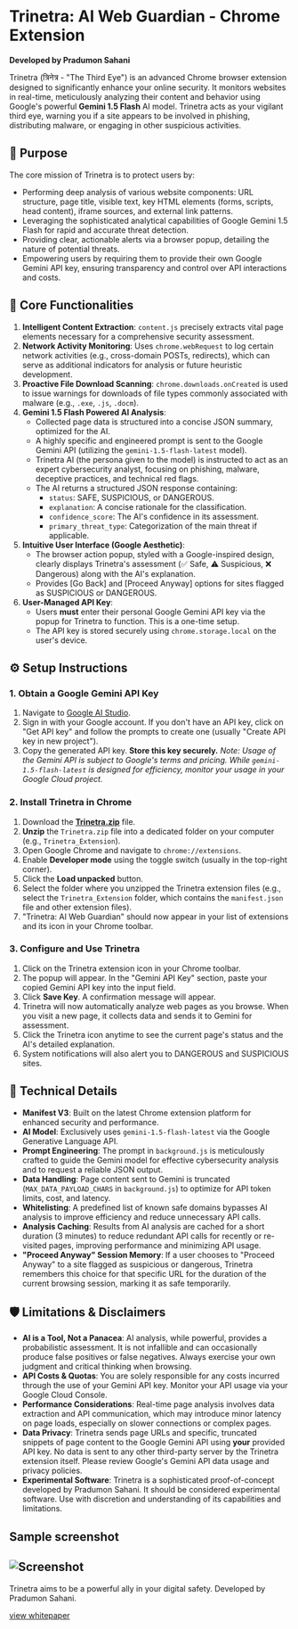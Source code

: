 # Trinetra: AI Web Guardian - Chrome Extension

**Developed by Pradumon Sahani**

Trinetra (त्रिनेत्र - "The Third Eye") is an advanced Chrome browser extension designed to significantly enhance your online security. It monitors websites in real-time, meticulously analyzing their content and behavior using Google's powerful **Gemini 1.5 Flash** AI model. Trinetra acts as your vigilant third eye, warning you if a site appears to be involved in phishing, distributing malware, or engaging in other suspicious activities.

## 🔐 Purpose

The core mission of Trinetra is to protect users by:
-   Performing deep analysis of various website components: URL structure, page title, visible text, key HTML elements (forms, scripts, head content), iframe sources, and external link patterns.
-   Leveraging the sophisticated analytical capabilities of Google Gemini 1.5 Flash for rapid and accurate threat detection.
-   Providing clear, actionable alerts via a browser popup, detailing the nature of potential threats.
-   Empowering users by requiring them to provide their own Google Gemini API key, ensuring transparency and control over API interactions and costs.

## 🔧 Core Functionalities

1.  **Intelligent Content Extraction**: `content.js` precisely extracts vital page elements necessary for a comprehensive security assessment.
2.  **Network Activity Monitoring**: Uses `chrome.webRequest` to log certain network activities (e.g., cross-domain POSTs, redirects), which can serve as additional indicators for analysis or future heuristic development.
3.  **Proactive File Download Scanning**: `chrome.downloads.onCreated` is used to issue warnings for downloads of file types commonly associated with malware (e.g., `.exe`, `.js`, `.docm`).
4.  **Gemini 1.5 Flash Powered AI Analysis**:
    *   Collected page data is structured into a concise JSON summary, optimized for the AI.
    *   A highly specific and engineered prompt is sent to the Google Gemini API (utilizing the `gemini-1.5-flash-latest` model).
    *   Trinetra AI (the persona given to the model) is instructed to act as an expert cybersecurity analyst, focusing on phishing, malware, deceptive practices, and technical red flags.
    *   The AI returns a structured JSON response containing:
        *   `status`: SAFE, SUSPICIOUS, or DANGEROUS.
        *   `explanation`: A concise rationale for the classification.
        *   `confidence_score`: The AI's confidence in its assessment.
        *   `primary_threat_type`: Categorization of the main threat if applicable.
5.  **Intuitive User Interface (Google Aesthetic)**:
    *   The browser action popup, styled with a Google-inspired design, clearly displays Trinetra's assessment (✅ Safe, ⚠️ Suspicious, ❌ Dangerous) along with the AI's explanation.
    *   Provides [Go Back] and [Proceed Anyway] options for sites flagged as SUSPICIOUS or DANGEROUS.
6.  **User-Managed API Key**:
    *   Users **must** enter their personal Google Gemini API key via the popup for Trinetra to function. This is a one-time setup.
    *   The API key is stored securely using `chrome.storage.local` on the user's device.

## ⚙️ Setup Instructions

### 1. Obtain a Google Gemini API Key

1.  Navigate to [Google AI Studio](https://aistudio.google.com/app).
2.  Sign in with your Google account. If you don't have an API key, click on "Get API key" and follow the prompts to create one (usually "Create API key in new project").
3.  Copy the generated API key. **Store this key securely.**
    *Note: Usage of the Gemini API is subject to Google's terms and pricing. While `gemini-1.5-flash-latest` is designed for efficiency, monitor your usage in your Google Cloud project.*

### 2. Install Trinetra in Chrome

1.  Download the **[Trinetra.zip](https://github.com/user-attachments/files/20548982/Trinetra.zip)** file.
2.  **Unzip** the `Trinetra.zip` file into a dedicated folder on your computer (e.g., `Trinetra_Extension`).
3.  Open Google Chrome and navigate to `chrome://extensions`.
4.  Enable **Developer mode** using the toggle switch (usually in the top-right corner).
5.  Click the **Load unpacked** button.
6.  Select the folder where you unzipped the Trinetra extension files (e.g., select the `Trinetra_Extension` folder, which contains the `manifest.json` file and other extension files).
7.  "Trinetra: AI Web Guardian" should now appear in your list of extensions and its icon in your Chrome toolbar.

### 3. Configure and Use Trinetra

1.  Click on the Trinetra extension icon in your Chrome toolbar.
2.  The popup will appear. In the "Gemini API Key" section, paste your copied Gemini API key into the input field.
3.  Click **Save Key**. A confirmation message will appear.
4.  Trinetra will now automatically analyze web pages as you browse. When you visit a new page, it collects data and sends it to Gemini for assessment.
5.  Click the Trinetra icon anytime to see the current page's status and the AI's detailed explanation.
6.  System notifications will also alert you to DANGEROUS and SUSPICIOUS sites.

## 📝 Technical Details

*   **Manifest V3**: Built on the latest Chrome extension platform for enhanced security and performance.
*   **AI Model**: Exclusively uses `gemini-1.5-flash-latest` via the Google Generative Language API.
*   **Prompt Engineering**: The prompt in `background.js` is meticulously crafted to guide the Gemini model for effective cybersecurity analysis and to request a reliable JSON output.
*   **Data Handling**: Page content sent to Gemini is truncated (`MAX_DATA_PAYLOAD_CHARS` in `background.js`) to optimize for API token limits, cost, and latency.
*   **Whitelisting**: A predefined list of known safe domains bypasses AI analysis to improve efficiency and reduce unnecessary API calls.
*   **Analysis Caching**: Results from AI analysis are cached for a short duration (3 minutes) to reduce redundant API calls for recently or re-visited pages, improving performance and minimizing API usage.
*   **"Proceed Anyway" Session Memory**: If a user chooses to "Proceed Anyway" to a site flagged as suspicious or dangerous, Trinetra remembers this choice for that specific URL for the duration of the current browsing session, marking it as safe temporarily.

## 🛡️ Limitations & Disclaimers

*   **AI is a Tool, Not a Panacea**: AI analysis, while powerful, provides a probabilistic assessment. It is not infallible and can occasionally produce false positives or false negatives. Always exercise your own judgment and critical thinking when browsing.
*   **API Costs & Quotas**: You are solely responsible for any costs incurred through the use of your Gemini API key. Monitor your API usage via your Google Cloud Console.
*   **Performance Considerations**: Real-time page analysis involves data extraction and API communication, which may introduce minor latency on page loads, especially on slower connections or complex pages.
*   **Data Privacy**: Trinetra sends page URLs and specific, truncated snippets of page content to the Google Gemini API using **your** provided API key. No data is sent to any other third-party server by the Trinetra extension itself. Please review Google's Gemini API data usage and privacy policies.
*   **Experimental Software**: Trinetra is a sophisticated proof-of-concept developed by Pradumon Sahani. It should be considered experimental software. Use with discretion and understanding of its capabilities and limitations.
## Sample screenshot 
![Screenshot](Screenshot/screenshot.jpg)
---
Trinetra aims to be a powerful ally in your digital safety. Developed by Pradumon Sahani. 

[view whitepaper](https://github.com/pradumon14/Trinetra/blob/main/Other/Whitepaper.pdf)
